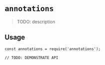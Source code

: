 # `annotations`

> TODO: description

## Usage

```
const annotations = require('annotations');

// TODO: DEMONSTRATE API
```
